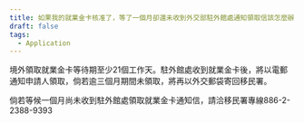 ```yaml
---
title: 如果我的就業金卡核准了，等了一個月卻還未收到外交部駐外館處通知領取信該怎麼辦？
draft: false
tags:
  - Application
---
```

境外領取就業金卡等待期至少21個工作天。駐外館處收到就業金卡後，將以電郵通知申請人領取，倘若逾三個月期間未領取，將再以外交郵袋寄回移民署。

倘若等候一個月尚未收到駐外館處領取就業金卡通知信，請洽移民署專線886-2-2388-9393